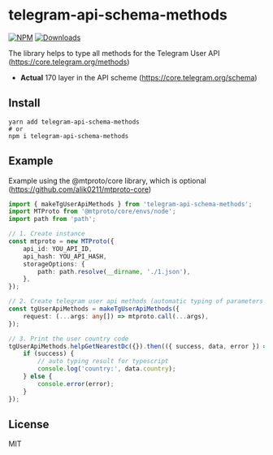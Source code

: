 # telegram-api-schema-methods

[![NPM](https://img.shields.io/npm/v/telegram-api-schema-methods.svg?style=flat-square)](https://www.npmjs.com/package/telegram-api-schema-methods)
[![Downloads](https://img.shields.io/npm/dm/telegram-api-schema-methods?style=flat-square)](https://www.npmjs.com/package/telegram-api-schema-methods)

The library helps to type all methods for the Telegram User API (https://core.telegram.org/methods)

- **Actual** 170 layer in the API scheme (https://core.telegram.org/schema)

## Install
```
yarn add telegram-api-schema-methods
# or
npm i telegram-api-schema-methods
```

## Example

Example using the @mtproto/core library, which is optional (https://github.com/alik0211/mtproto-core)

```ts
import { makeTgUserApiMethods } from 'telegram-api-schema-methods';
import MTProto from '@mtproto/core/envs/node';
import path from 'path';

// 1. Create instance
const mtproto = new MTProto({
    api_id: YOU_API_ID,
    api_hash: YOU_API_HASH,
    storageOptions: {
        path: path.resolve(__dirname, './1.json'),
    },
});

// 2. Create telegram user api methods (automatic typing of parameters and the result of methods)
const tgUserApiMethods = makeTgUserApiMethods({
    request: (...args: any[]) => mtproto.call(...args),
});

// 3. Print the user country code
tgUserApiMethods.helpGetNearestDc({}).then(({ success, data, error }) => {
    if (success) {
        // auto typing result for typescript
        console.log('country:', data.country);
    } else {
        console.error(error);
    }
});
```

## License
MIT
